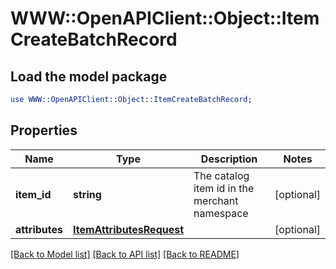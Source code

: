 # WWW::OpenAPIClient::Object::ItemCreateBatchRecord

## Load the model package
```perl
use WWW::OpenAPIClient::Object::ItemCreateBatchRecord;
```

## Properties
Name | Type | Description | Notes
------------ | ------------- | ------------- | -------------
**item_id** | **string** | The catalog item id in the merchant namespace | [optional] 
**attributes** | [**ItemAttributesRequest**](ItemAttributesRequest.md) |  | [optional] 

[[Back to Model list]](../README.md#documentation-for-models) [[Back to API list]](../README.md#documentation-for-api-endpoints) [[Back to README]](../README.md)


